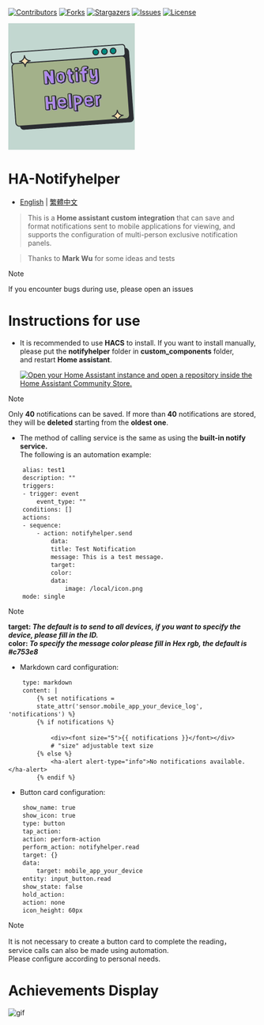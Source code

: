 
 [![Contributors][contributors-shield]][contributors-url]
 [![Forks][forks-shield]][forks-url]
 [![Stargazers][stars-shield]][stars-url]
 [![Issues][issues-shield]][issues-url]
 [![License][license-shield]][license-url]

 [contributors-shield]: https://img.shields.io/github/contributors/kukuxx/HA-NotifyHelper.svg?style=for-the-badge
 [contributors-url]: https://github.com/kukuxx/HA-NotifyHelper/graphs/contributors

 [forks-shield]: https://img.shields.io/github/forks/kukuxx/HA-NotifyHelper.svg?style=for-the-badge
 [forks-url]: https://github.com/kukuxx/HA-NotifyHelper/network/members

 [stars-shield]: https://img.shields.io/github/stars/kukuxx/HA-NotifyHelper.svg?style=for-the-badge
 [stars-url]: https://github.com/kukuxx/HA-NotifyHelper/stargazers

 [issues-shield]: https://img.shields.io/github/issues/kukuxx/HA-NotifyHelper.svg?style=for-the-badge
 [issues-url]: https://github.com/kukuxx/HA-NotifyHelper/issues

 [license-shield]: https://img.shields.io/github/license/kukuxx/HA-NotifyHelper.svg?style=for-the-badge
 [license-url]: https://github.com/kukuxx/HA-NotifyHelper/blob/main/LICENSE

![image](/doc/icon.png)

# HA-Notifyhelper

- [English](/README.md) | [繁體中文](/doc/README-zh-TW.md)

> This is a <b>Home assistant custom integration</b> that can save and format
  notifications sent to mobile applications for viewing, and supports the configuration
  of multi-person exclusive notification panels.

> Thanks to <b>Mark Wu</b> for some ideas and tests

> [!NOTE]
> If you encounter bugs during use, please open an issues

# Instructions for use  

- It is recommended to use <b>HACS</b> to install. If you want to install manually,
  <br>please put the <b>notifyhelper</b> folder in <b>custom_components</b> folder, 
  <br>and restart <b>Home assistant</b>.

  [![Open your Home Assistant instance and open a repository inside the Home Assistant Community Store.](https://my.home-assistant.io/badges/hacs_repository.svg)](https://my.home-assistant.io/redirect/hacs_repository/?owner=kukuxx&repository=HA-NotifyHelper&category=Integration)

> [!NOTE]
> Only <b>40</b> notifications can be saved.
  If more than <b>40</b> notifications are stored,
  <br>they will be <b>deleted</b> starting from the <b>oldest one</b>.

- The method of calling service is the same as using the 
  <b>built-in notify service.</b><br>
  The following is an automation example:
```
    alias: test1
    description: ""
    triggers:
    - trigger: event
        event_type: ""
    conditions: []
    actions:
    - sequence:
        - action: notifyhelper.send
            data:
            title: Test Notification
            message: This is a test message.
            target: 
            color:
            data:
                image: /local/icon.png
    mode: single
```
> [!NOTE]
> <b>target: <i>The default is to send to all devices,
  if you want to specify the device, please fill in the ID.</i></b><br>
  <b>color: <i>To specify the message color please fill in Hex rgb, the default is #c753e8</i></b>
   
- Markdown card configuration:
```
    type: markdown
    content: |
        {% set notifications =
        state_attr('sensor.mobile_app_your_device_log', 'notifications') %}
        {% if notifications %}
            
            <div><font size="5">{{ notifications }}</font></div>
            # "size" adjustable text size
        {% else %}
            <ha-alert alert-type="info">No notifications available.</ha-alert>
        {% endif %}
```

- Button card configuration:
```
    show_name: true
    show_icon: true
    type: button
    tap_action:
    action: perform-action
    perform_action: notifyhelper.read
    target: {}
    data:
        target: mobile_app_your_device
    entity: input_button.read
    show_state: false
    hold_action:
    action: none
    icon_height: 60px
```
> [!NOTE]
> It is not necessary to create a button card to complete the reading，<br>
  service calls can also be made using automation. <br>
  Please configure according to personal needs.

# Achievements Display   

![gif](/doc/display.gif)

